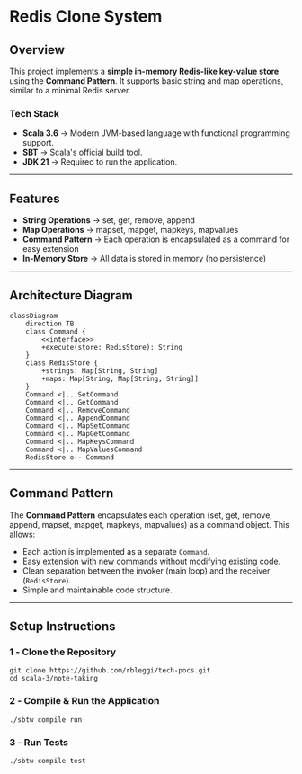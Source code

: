 # **Redis Clone System**

## **Overview**

This project implements a **simple in-memory Redis-like key-value store** using the **Command Pattern**. It supports basic string and map operations, similar to a minimal Redis server.

### **Tech Stack**

- **Scala 3.6** → Modern JVM-based language with functional programming support.
- **SBT** → Scala's official build tool.
- **JDK 21** → Required to run the application.

---

## **Features**

- **String Operations** → set, get, remove, append
- **Map Operations** → mapset, mapget, mapkeys, mapvalues
- **Command Pattern** → Each operation is encapsulated as a command for easy extension
- **In-Memory Store** → All data is stored in memory (no persistence)

---

## **Architecture Diagram**

```mermaid
classDiagram
    direction TB
    class Command {
        <<interface>>
        +execute(store: RedisStore): String
    }
    class RedisStore {
        +strings: Map[String, String]
        +maps: Map[String, Map[String, String]]
    }
    Command <|.. SetCommand
    Command <|.. GetCommand
    Command <|.. RemoveCommand
    Command <|.. AppendCommand
    Command <|.. MapSetCommand
    Command <|.. MapGetCommand
    Command <|.. MapKeysCommand
    Command <|.. MapValuesCommand
    RedisStore o-- Command
```

---

## **Command Pattern**

The **Command Pattern** encapsulates each operation (set, get, remove, append, mapset, mapget, mapkeys, mapvalues) as a command object. This allows:

- Each action is implemented as a separate `Command`.
- Easy extension with new commands without modifying existing code.
- Clean separation between the invoker (main loop) and the receiver (`RedisStore`).
- Simple and maintainable code structure.

---

## **Setup Instructions**

### **1️ - Clone the Repository**

```shell
git clone https://github.com/rbleggi/tech-pocs.git
cd scala-3/note-taking
```

### **2️ - Compile & Run the Application**

```shell
./sbtw compile run
```

### **3️ - Run Tests**

```shell
./sbtw compile test
```